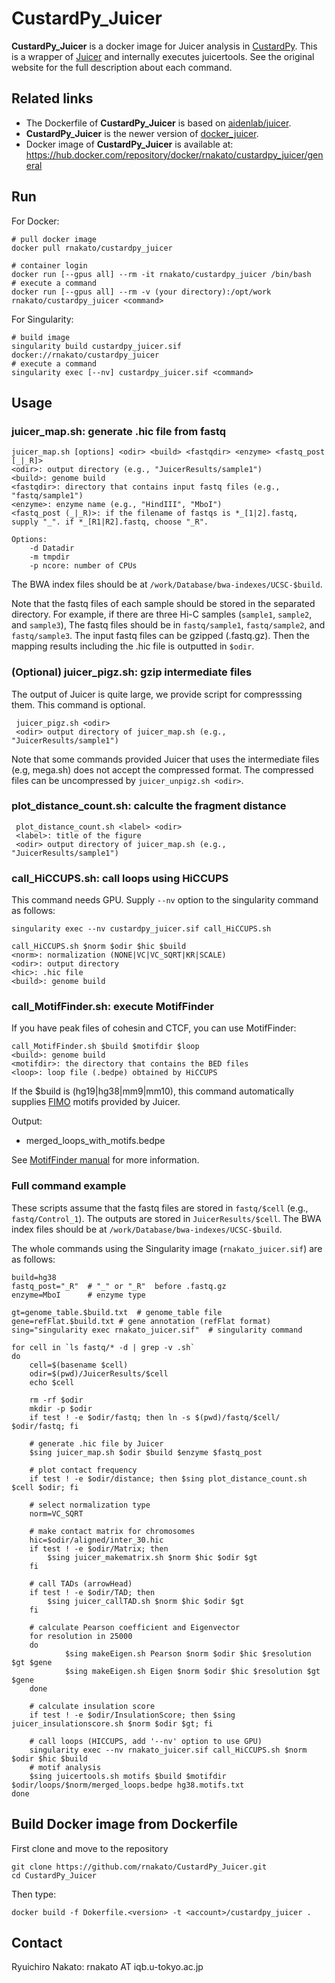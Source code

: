# CustardPy_Juicer

**CustardPy_Juicer** is a docker image for Juicer analysis in [CustardPy](https://github.com/rnakato/Custardpy).
This is a wrapper of [Juicer](https://github.com/aidenlab/juicer/wiki) and internally executes juicertools. See the original website for the full description about each command.

## Related links

- The Dockerfile of **CustardPy_Juicer** is based on [aidenlab/juicer](https://hub.docker.com/r/aidenlab/juicer).
- **CustardPy_Juicer** is the newer version of [docker_juicer](https://github.com/rnakato/docker_juicer).
- Docker image of **CustardPy_Juicer** is available at: https://hub.docker.com/repository/docker/rnakato/custardpy_juicer/general

## Run

For Docker:

    # pull docker image
    docker pull rnakato/custardpy_juicer 

    # container login
    docker run [--gpus all] --rm -it rnakato/custardpy_juicer /bin/bash
    # execute a command
    docker run [--gpus all] --rm -v (your directory):/opt/work rnakato/custardpy_juicer <command>

For Singularity:

    # build image
    singularity build custardpy_juicer.sif docker://rnakato/custardpy_juicer
    # execute a command
    singularity exec [--nv] custardpy_juicer.sif <command>

## Usage

### juicer_map.sh: generate .hic file from fastq

    juicer_map.sh [options] <odir> <build> <fastqdir> <enzyme> <fastq_post [_|_R]>
    <odir>: output directory (e.g., "JuicerResults/sample1")
    <build>: genome build
    <fastqdir>: directory that contains input fastq files (e.g., "fastq/sample1")
    <enzyme>: enzyme name (e.g., "HindIII", "MboI")
    <fastq_post (_|_R)>: if the filename of fastqs is *_[1|2].fastq, supply "_". if *_[R1|R2].fastq, choose "_R".
    
    Options:
        -d Datadir
        -m tmpdir
        -p ncore: number of CPUs

The BWA index files should be at `/work/Database/bwa-indexes/UCSC-$build`.

Note that the fastq files of each sample should be stored in the separated directory. For example, if there are three Hi-C samples (`sample1`, `sample2`, and `sample3`), The fastq files should be in `fastq/sample1`,  `fastq/sample2`, and `fastq/sample3`. 
The input fastq files can be gzipped (.fastq.gz).
Then the mapping results including the .hic file is outputted in `$odir`.

### (Optional) juicer_pigz.sh: gzip intermediate files

The output of Juicer is quite large, we provide script for compresssing them.
This command is optional.

     juicer_pigz.sh <odir>
     <odir> output directory of juicer_map.sh (e.g., "JuicerResults/sample1")

Note that some commands provided Juicer that uses the intermediate files (e.g, mega.sh) does not accept the compressed format. 
The compressed files can be uncompressed by `juicer_unpigz.sh <odir>`.


### plot_distance_count.sh: calculte the fragment distance

     plot_distance_count.sh <label> <odir>
     <label>: title of the figure
     <odir> output directory of juicer_map.sh (e.g., "JuicerResults/sample1")


### call_HiCCUPS.sh: call loops using HiCCUPS

This command needs GPU. Supply `--nv` option to the singularity command as follows:

    singularity exec --nv custardpy_juicer.sif call_HiCCUPS.sh 

    call_HiCCUPS.sh $norm $odir $hic $build
    <norm>: normalization (NONE|VC|VC_SQRT|KR|SCALE)
    <odir>: output directory
    <hic>: .hic file
    <build>: genome build

### call_MotifFinder.sh: execute MotifFinder

If you have peak files of cohesin and CTCF, you can use MotifFinder:

    call_MotifFinder.sh $build $motifdir $loop
    <build>: genome build
    <motifdir>: the directory that contains the BED files
    <loop>: loop file (.bedpe) obtained by HiCCUPS

If the $build is (hg19|hg38|mm9|mm10), this command automatically supplies [FIMO](http://meme-suite.org/doc/fimo.html) motifs provided by Juicer.

Output:
* merged_loops_with_motifs.bedpe

See [MotifFinder manual](https://github.com/aidenlab/juicer/wiki/MotifFinder) for more information.


### Full command example

These scripts assume that the fastq files are stored in `fastq/$cell` (e.g., `fastq/Control_1`).
The outputs are stored in `JuicerResults/$cell`.
The BWA index files should be at `/work/Database/bwa-indexes/UCSC-$build`.

The whole commands using the Singularity image (`rnakato_juicer.sif`) are as follows:

    build=hg38
    fastq_post="_R"  # "_" or "_R"  before .fastq.gz
    enzyme=MboI      # enzyme type

    gt=genome_table.$build.txt  # genome_table file
    gene=refFlat.$build.txt # gene annotation (refFlat format)
    sing="singularity exec rnakato_juicer.sif"  # singularity command

    for cell in `ls fastq/* -d | grep -v .sh`
    do
        cell=$(basename $cell)
        odir=$(pwd)/JuicerResults/$cell
        echo $cell

        rm -rf $odir
        mkdir -p $odir
        if test ! -e $odir/fastq; then ln -s $(pwd)/fastq/$cell/ $odir/fastq; fi

        # generate .hic file by Juicer
        $sing juicer_map.sh $odir $build $enzyme $fastq_post

        # plot contact frequency
        if test ! -e $odir/distance; then $sing plot_distance_count.sh $cell $odir; fi

        # select normalization type
        norm=VC_SQRT

        # make contact matrix for chromosomes
        hic=$odir/aligned/inter_30.hic
        if test ! -e $odir/Matrix; then
            $sing juicer_makematrix.sh $norm $hic $odir $gt
        fi

        # call TADs (arrowHead)
        if test ! -e $odir/TAD; then
            $sing juicer_callTAD.sh $norm $hic $odir $gt
        fi

        # calculate Pearson coefficient and Eigenvector
        for resolution in 25000
        do
                $sing makeEigen.sh Pearson $norm $odir $hic $resolution $gt $gene
                $sing makeEigen.sh Eigen $norm $odir $hic $resolution $gt $gene
        done

        # calculate insulation score
        if test ! -e $odir/InsulationScore; then $sing juicer_insulationscore.sh $norm $odir $gt; fi

        # call loops (HICCUPS, add '--nv' option to use GPU)
        singularity exec --nv rnakato_juicer.sif call_HiCCUPS.sh $norm $odir $hic $build
        # motif analysis
        $sing juicertools.sh motifs $build $motifdir $odir/loops/$norm/merged_loops.bedpe hg38.motifs.txt
    done


## Build Docker image from Dockerfile
First clone and move to the repository

    git clone https://github.com/rnakato/CustardPy_Juicer.git
    cd CustardPy_Juicer

Then type:

    docker build -f Dokerfile.<version> -t <account>/custardpy_juicer .

## Contact

Ryuichiro Nakato: rnakato AT iqb.u-tokyo.ac.jp
